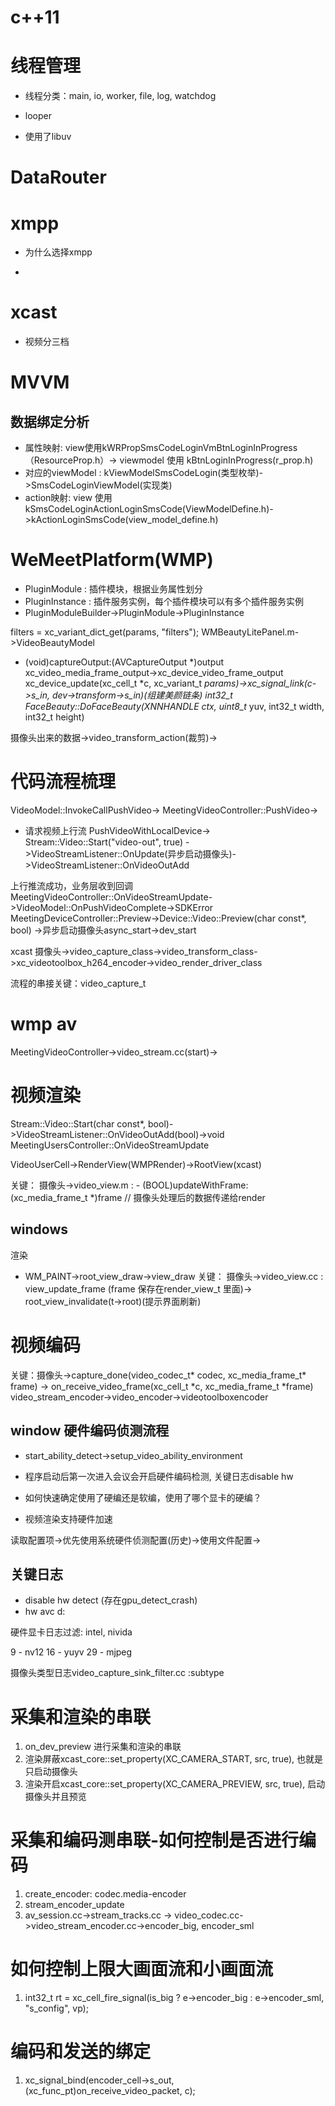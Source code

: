 
# c++11

# 线程管理
- 线程分类：main, io, worker, file, log, watchdog

- looper

- 使用了libuv   

# DataRouter

# xmpp
- 为什么选择xmpp

- 

# xcast
- 视频分三档

# MVVM
## 数据绑定分析
- 属性映射: view使用kWRPropSmsCodeLoginVmBtnLoginInProgress（ResourceProp.h）-> viewmodel 使用 kBtnLoginInProgress(r_prop.h)
- 对应的viewModel : kViewModelSmsCodeLogin(类型枚举)->SmsCodeLoginViewModel(实现类)
- action映射: view 使用kSmsCodeLoginActionLoginSmsCode(ViewModelDefine.h)->kActionLoginSmsCode(view_model_define.h)

# WeMeetPlatform(WMP)
- PluginModule : 插件模块，根据业务属性划分
- PluginInstance : 插件服务实例，每个插件模块可以有多个插件服务实例
- PluginModuleBuilder->PluginModule->PluginInstance

 filters = xc_variant_dict_get(params, "filters");
 WMBeautyLitePanel.m->VideoBeautyModel

 - (void)captureOutput:(AVCaptureOutput *)output
 xc_video_media_frame_output->xc_device_video_frame_output
 xc_device_update(xc_cell_t *c, xc_variant_t *params)->xc_signal_link(c->s_in, dev->transform->s_in)(组建美颜链条)
 int32_t FaceBeauty::DoFaceBeauty(XNNHANDLE ctx, uint8_t* yuv, int32_t width, int32_t height)

 摄像头出来的数据->video_transform_action(裁剪)->


 # 代码流程梳理
VideoModel::InvokeCallPushVideo->
MeetingVideoController::PushVideo->
- 请求视频上行流
PushVideoWithLocalDevice->  Stream::Video::Start("video-out", true)
->VideoStreamListener::OnUpdate(异步启动摄像头)->VideoStreamListener::OnVideoOutAdd

上行推流成功，业务层收到回调
MeetingVideoController::OnVideoStreamUpdate->VideoModel::OnPushVideoComplete->SDKError MeetingDeviceController::Preview->Device::Video::Preview(char const*, bool) 
->异步启动摄像头async_start->dev_start

xcast 摄像头->video_capture_class->video_transform_class->xc_videotoolbox_h264_encoder->video_render_driver_class

流程的串接关键：video_capture_t


# wmp av
MeetingVideoController->video_stream.cc(start)->

# 视频渲染

Stream::Video::Start(char const*, bool)->VideoStreamListener::OnVideoOutAdd(bool)->void MeetingUsersController::OnVideoStreamUpdate

VideoUserCell->RenderView(WMPRender)->RootView(xcast)

关键：
摄像头->video_view.m : - (BOOL)updateWithFrame:(xc_media_frame_t *)frame // 摄像头处理后的数据传递给render

## windows
渲染
- WM_PAINT->root_view_draw->view_draw
关键：
摄像头->video_view.cc : view_update_frame (frame 保存在render_view_t 里面)-> root_view_invalidate(t->root)(提示界面刷新)


# 视频编码

关键：摄像头->capture_done(video_codec_t* codec, xc_media_frame_t* frame) -> on_receive_video_frame(xc_cell_t *c, xc_media_frame_t *frame)
video_stream_encoder->video_encoder->videotoolboxencoder

## window 硬件编码侦测流程
- start_ability_detect->setup_video_ability_environment
- 程序启动后第一次进入会议会开启硬件编码检测, 关键日志disable hw

- 如何快速确定使用了硬编还是软编，使用了哪个显卡的硬编？

- 视频渲染支持硬件加速

读取配置项->优先使用系统硬件侦测配置(历史)->使用文件配置->

## 关键日志
- disable hw detect (存在gpu_detect_crash)
- hw avc d:

硬件显卡日志过滤: intel, nivida

9 - nv12
16 - yuyv
29 - mjpeg

摄像头类型日志video_capture_sink_filter.cc :subtype

# 采集和渲染的串联
1. on_dev_preview 进行采集和渲染的串联
2. 渲染屏蔽xcast_core::set_property(XC_CAMERA_START, src, true), 也就是只启动摄像头
3. 渲染开启xcast_core::set_property(XC_CAMERA_PREVIEW, src, true), 启动摄像头并且预览

# 采集和编码测串联-如何控制是否进行编码
1.  create_encoder: codec.media-encoder
2. stream_encoder_update
4. av_session.cc->stream_tracks.cc -> video_codec.cc->video_stream_encoder.cc->encoder_big, encoder_sml

# 如何控制上限大画面流和小画面流
1.  int32_t rt = xc_cell_fire_signal(is_big ? e->encoder_big : e->encoder_sml, "s_config", vp);

# 编码和发送的绑定
1.  xc_signal_bind(encoder_cell->s_out, (xc_func_pt)on_receive_video_packet, c);